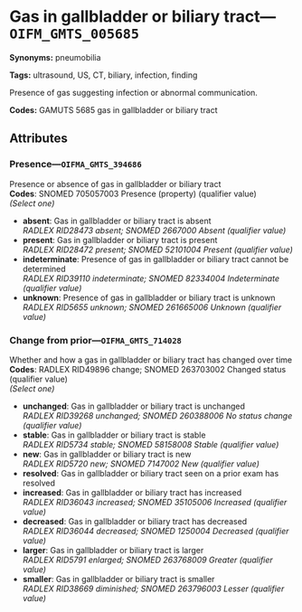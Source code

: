 # Gas in gallbladder or biliary tract—`OIFM_GMTS_005685`

**Synonyms:** pneumobilia

**Tags:** ultrasound, US, CT, biliary, infection, finding

Presence of gas suggesting infection or abnormal communication.

**Codes:** GAMUTS 5685 gas in gallbladder or biliary tract

## Attributes

### Presence—`OIFMA_GMTS_394686`

Presence or absence of gas in gallbladder or biliary tract  
**Codes**: SNOMED 705057003 Presence (property) (qualifier value)  
*(Select one)*

- **absent**: Gas in gallbladder or biliary tract is absent  
_RADLEX RID28473 absent; SNOMED 2667000 Absent (qualifier value)_
- **present**: Gas in gallbladder or biliary tract is present  
_RADLEX RID28472 present; SNOMED 52101004 Present (qualifier value)_
- **indeterminate**: Presence of gas in gallbladder or biliary tract cannot be determined  
_RADLEX RID39110 indeterminate; SNOMED 82334004 Indeterminate (qualifier value)_
- **unknown**: Presence of gas in gallbladder or biliary tract is unknown  
_RADLEX RID5655 unknown; SNOMED 261665006 Unknown (qualifier value)_

### Change from prior—`OIFMA_GMTS_714028`

Whether and how a gas in gallbladder or biliary tract has changed over time  
**Codes**: RADLEX RID49896 change; SNOMED 263703002 Changed status (qualifier value)  
*(Select one)*

- **unchanged**: Gas in gallbladder or biliary tract is unchanged  
_RADLEX RID39268 unchanged; SNOMED 260388006 No status change (qualifier value)_
- **stable**: Gas in gallbladder or biliary tract is stable  
_RADLEX RID5734 stable; SNOMED 58158008 Stable (qualifier value)_
- **new**: Gas in gallbladder or biliary tract is new  
_RADLEX RID5720 new; SNOMED 7147002 New (qualifier value)_
- **resolved**: Gas in gallbladder or biliary tract seen on a prior exam has resolved  
- **increased**: Gas in gallbladder or biliary tract has increased  
_RADLEX RID36043 increased; SNOMED 35105006 Increased (qualifier value)_
- **decreased**: Gas in gallbladder or biliary tract has decreased  
_RADLEX RID36044 decreased; SNOMED 1250004 Decreased (qualifier value)_
- **larger**: Gas in gallbladder or biliary tract is larger  
_RADLEX RID5791 enlarged; SNOMED 263768009 Greater (qualifier value)_
- **smaller**: Gas in gallbladder or biliary tract is smaller  
_RADLEX RID38669 diminished; SNOMED 263796003 Lesser (qualifier value)_